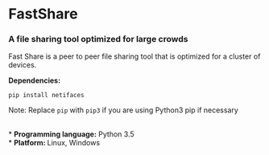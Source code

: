 # FastShare
### A file sharing tool optimized for large crowds

Fast Share is a peer to peer file sharing tool that is optimized for a cluster of
devices. 

**Dependencies:**
```
pip install netifaces
```
Note: Replace `pip` with `pip3` if you are using Python3 pip if necessary

<br>
* <b>Programming language:</b> Python 3.5 <br>
* <b>Platform: </b> Linux, Windows <br>
